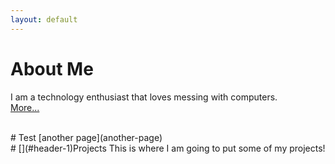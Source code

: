 ```yaml
---
layout: default
---
```


# About Me
I am a technology enthusiast that loves messing with computers.<br>
[More...](about-me)

<br>
# Test
[another page](another-page)

<br>
# [](#header-1)Projects
This is where I am going to put some of my projects!


